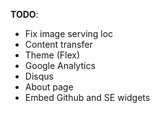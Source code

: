 **TODO**:
- Fix image serving loc
- Content transfer
- Theme (Flex)
- Google Analytics
- Disqus
- About page 
- Embed Github and SE widgets
